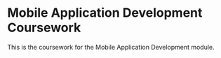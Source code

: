 # Mobile Application Development Coursework
This is the coursework for the Mobile Application Development module.
